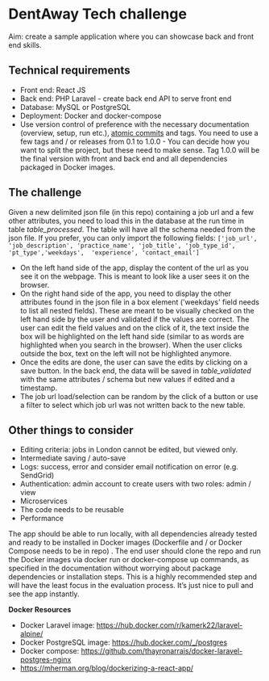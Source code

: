 # DentAway Tech challenge

Aim: create a sample application where you can showcase back and front end skills. 

## Technical requirements 
- Front end: React JS
- Back end: PHP Laravel - create back end API to serve front end
- Database: MySQL or PostgreSQL 
- Deployment: Docker and docker-compose 
- Use version control of preference with the necessary documentation (overview, setup, run etc.), [atomic commits](https://dev.to/cbillowes/why-i-create-atomic-commits-in-git-kfi) and tags. You need to use a few tags and / or releases from 0.1 to 1.0.0 -  You can decide how you want to split the project, but these need to make sense. Tag 1.0.0 will be the final version with front and back end and all dependencies packaged in Docker images. 


## The challenge
Given a new delimited json file (in this repo) containing a job url and a few other attributes, you need to load this in the database at the run time in table _table_processed_. The table will have all the schema needed from the json file. If you prefer, you can only import the following fields: `['job_url', 'job_description', 'practice_name', 'job_title', 'job_type_id', 'pt_type','weekdays',  'experience', 'contact_email']`

- On the left hand side of the app, display the content of the url as you see it on the webpage. This is meant to look like a user sees it on the browser.   
- On the right hand side of the app, you need to display the other attributes found in the json file in a box element ('weekdays' field needs to list all nested fields). These are meant to be visually checked on the left hand side by the user and validated if the values are correct. The user can edit the field values and on the click of it, the text inside the box will be highlighted on the left hand side (similar to as words are highlighted when you search in the browser). When the user clicks outside the box, text on the left will not be highlighted anymore.    
- Once the edits are done, the user can save the edits by clicking on a save button.  In the back end, the data will be saved in _table_validated_ with the same attributes / schema but new values if edited and a timestamp. 
- The job url load/selection can be random by the click of a button or use a filter to select which job url was not written back to the new table.

## Other things to consider 
- Editing criteria: jobs in London cannot be edited, but viewed only. 
- Intermediate saving / auto-save
- Logs: success, error and consider email notification on error (e.g. SendGrid)
- Authentication: admin account to create users with two roles: admin / view 
- Microservices 
- The code needs to be reusable 
- Performance 


The app should be able to run locally, with all dependencies already tested and ready to be installed in Docker images (Dockerfile and / or Docker Compose needs to be in repo) . The end user should clone the repo and run the Docker images via docker run or docker-compose up commands, as specified in the documentation without worrying about package dependencies or installation steps. This is a highly recommended step and will have the least focus in the evaluation process. It’s just nice to pull and see the app instantly. 

**Docker Resources**
- Docker Laravel image: https://hub.docker.com/r/kamerk22/laravel-alpine/
- Docker PostgreSQL image: https://hub.docker.com/_/postgres 
- Docker compose: https://github.com/thayronarrais/docker-laravel-postgres-nginx 
- https://mherman.org/blog/dockerizing-a-react-app/ 

